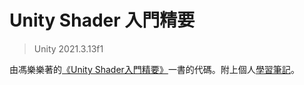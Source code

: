 # Unity Shader 入門精要

> Unity 2021.3.13f1

由馮樂樂著的[《Unity Shader入門精要》](https://github.com/candycat1992/Unity_Shaders_Book)一書的代碼。附上個人[學習筆記](https://reikun.notion.site/Unity-Shader-393f8f7352d54c968b1da53d3aeba37f)。